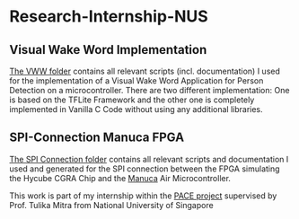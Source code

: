 # Research-Internship-NUS

## Visual Wake Word Implementation
[The VWW folder](VWW-Application) contains all relevant scripts (incl. documentation) I used for the implementation of a Visual Wake Word Application for Person Detection on a microcontroller. There are two different implementation: One is based on the TFLite Framework and the other one is completely implemented in Vanilla C Code without using any additional libraries.

## SPI-Connection Manuca FPGA
[The SPI Connection folder](SPI-Connection-Manuca-FPGA) contains all relevant scripts and documentation I used and generated for the SPI connection between the FPGA simulating the Hycube CGRA Chip and the [Manuca](https://www.developer.tech.gov.sg/products/categories/sensor-platforms-and-internet-of-things/decada-embedded/overview.html) Air Microcontroller.


This work is part of my internship within the [PACE project](https://blog.nus.edu.sg/paceaccelerator/) supervised by Prof. Tulika Mitra from National University of Singapore
